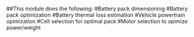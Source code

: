 ##This module does the following:
#Battery pack dimensioning
#Battery pack optimization
#Battery thermal loss estimation
#Vehicle powertrain opimization
#Cell selection for optimal pack
#Motor selection to opimize power/weight